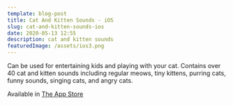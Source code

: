 ```yaml
---
template: blog-post
title: Cat And Kitten Sounds - iOS
slug: cat-and-kitten-sounds-ios
date: 2020-05-13 12:55
description: cat and kitten sounds
featuredImage: /assets/ios3.png
---
```

Can be used for entertaining kids and playing with your cat. Contains over 40 cat and kitten sounds including regular meows, tiny kittens, purring cats, funny sounds, singing cats, and angry cats.

Available in [The App Store](http://itunes.apple.com/us/app/cat-and-kitten-sounds/id530663802 "Cat and Kitten Sounds on The App Store")
